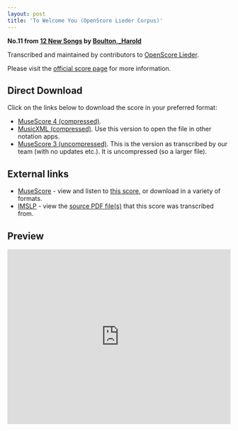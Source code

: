 ```yaml
---
layout: post
title: 'To Welcome You (OpenScore Lieder Corpus)'
---
```


__No.11 from [12 New Songs](https://fourscoreandmore.org/openscore/lieder/Boulton,_Harold/12_New_Songs/) by [Boulton,_Harold](https://fourscoreandmore.org/openscore/lieder/Boulton,_Harold)__

Transcribed and maintained by contributors to [OpenScore Lieder].

Please visit the [official score page] for more information.

[official score page]: https://musescore.com/openscore-lieder-corpus/scores/6414608
[OpenScore Lieder]: https://musescore.com/openscore-lieder-corpus

## Direct Download

Click on the links below to download the score in your preferred format:
- [MuseScore 4 (compressed)](https://github.com/openscore/lieder/blob/main/scores/Boulton,_Harold/12_New_Songs/11_To_Welcome_You/lc6414608.mscz?raw=true).
- [MusicXML (compressed)](https://github.com/openscore/lieder/blob/main/scores/Boulton,_Harold/12_New_Songs/11_To_Welcome_You/lc6414608.mxl?raw=true). Use this version to open the file in other notation apps.
- [MuseScore 3 (uncompressed)](https://github.com/openscore/lieder/blob/main/scores/Boulton,_Harold/12_New_Songs/11_To_Welcome_You/lc6414608.mscx?raw=true). This is the version as transcribed by our team (with no updates etc.). It is uncompressed (so a larger file).

## External links

- [MuseScore] - view and listen to [this score][MuseScore], or download in a variety of formats.
- [IMSLP] - view the [source PDF file(s)][IMSLP] that this score was transcribed from.

[MuseScore]: https://musescore.com/score/6414608
[IMSLP]: https://imslp.org/wiki/Special:ReverseLookup/285334

## Preview

<iframe width="100%" height="394" src="https://musescore.com/openscore-lieder-corpus/scores/6414608/embed" frameborder="0" allowfullscreen allow="autoplay; fullscreen"></iframe>
